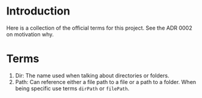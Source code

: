 # Introduction

Here is a collection of the official terms for this project. See the ADR 0002 on motivation why.

# Terms

1. Dir: The name used when talking about directories or folders.
2. Path: Can reference either a file path to a file or a path to a folder. When being specific use terms `dirPath` or `filePath`.
